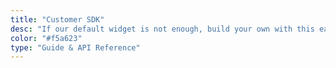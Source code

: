```yaml
---
title: "Customer SDK"
desc: "If our default widget is not enough, build your own with this easy-to-use JS library."
color: "#f5a623"
type: "Guide & API Reference"
---
```

